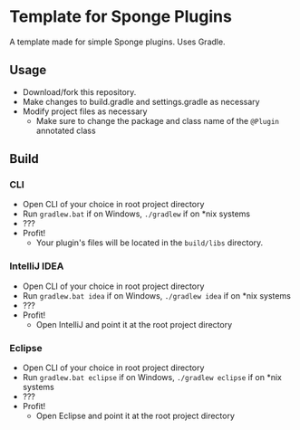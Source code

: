 # Template for Sponge Plugins

A template made for simple Sponge plugins. Uses Gradle.

## Usage
- Download/fork this repository.
- Make changes to build.gradle and settings.gradle as necessary
- Modify project files as necessary
  - Make sure to change the package and class name of the `@Plugin` annotated class

## Build
### CLI
- Open CLI of your choice in root project directory
- Run `gradlew.bat` if on Windows, `./gradlew` if on *nix systems
- ???
- Profit!
  - Your plugin's files will be located in the `build/libs` directory.
### IntelliJ IDEA
- Open CLI of your choice in root project directory
- Run `gradlew.bat idea` if on Windows, `./gradlew idea` if on *nix systems
- ???
- Profit!
  - Open IntelliJ and point it at the root project directory
### Eclipse
- Open CLI of your choice in root project directory
- Run `gradlew.bat eclipse` if on Windows, `./gradlew eclipse` if on *nix systems
- ???
- Profit!
  - Open Eclipse and point it at the root project directory
